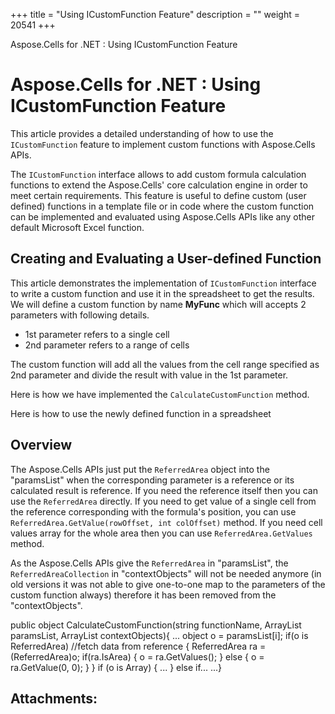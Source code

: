 +++
title = "Using ICustomFunction Feature" 
description = "" 
weight = 20541 
+++

Aspose.Cells for .NET : Using ICustomFunction Feature  

# Aspose.Cells for .NET : Using ICustomFunction Feature


This article provides a detailed understanding of how to use the `ICustomFunction` feature to implement custom functions with Aspose.Cells APIs.

The `ICustomFunction` interface allows to add custom formula calculation functions to extend the Aspose.Cells' core calculation engine in order to meet certain requirements. This feature is useful to define custom (user defined) functions in a template file or in code where the custom function can be implemented and evaluated using Aspose.Cells APIs like any other default Microsoft Excel function.

## Creating and Evaluating a User-defined Function

This article demonstrates the implementation of `ICustomFunction` interface to write a custom function and use it in the spreadsheet to get the results. We will define a custom function by name **MyFunc** which will accepts 2 parameters with following details.

*   1st parameter refers to a single cell
*   2nd parameter refers to a range of cells

The custom function will add all the values from the cell range specified as 2nd parameter and divide the result with value in the 1st parameter.

Here is how we have implemented the `CalculateCustomFunction` method.

  
Here is how to use the newly defined function in a spreadsheet

## Overview

The Aspose.Cells APIs just put the `ReferredArea` object into the "paramsList" when the corresponding parameter is a reference or its calculated result is reference. If you need the reference itself then you can use the `ReferredArea` directly. If you need to get value of a single cell from the reference corresponding with the formula's position, you can use `ReferredArea.GetValue(rowOffset, int colOffset)` method. If you need cell values array for the whole area then you can use `ReferredArea.GetValues` method.

As the Aspose.Cells APIs give the `ReferredArea` in "paramsList", the `ReferredAreaCollection` in "contextObjects" will not be needed anymore (in old versions it was not able to give one-to-one map to the parameters of the custom function always) therefore it has been removed from the "contextObjects".

public object CalculateCustomFunction(string functionName, ArrayList paramsList, ArrayList contextObjects){    ...    object o = paramsList\[i\];    if(o is ReferredArea) //fetch data from reference    {        ReferredArea ra = (ReferredArea)o;        if(ra.IsArea)        {            o = ra.GetValues();        }        else        {            o = ra.GetValue(0, 0);        }    }    if (o is Array)    {        ...    }    else if...    ...}

## Attachments:


